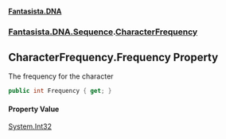 #### [Fantasista.DNA](index.md 'index')
### [Fantasista.DNA.Sequence](Fantasista.DNA.Sequence.md 'Fantasista.DNA.Sequence').[CharacterFrequency](Fantasista.DNA.Sequence.CharacterFrequency.md 'Fantasista.DNA.Sequence.CharacterFrequency')

## CharacterFrequency.Frequency Property

The frequency for the character

```csharp
public int Frequency { get; }
```

#### Property Value
[System.Int32](https://docs.microsoft.com/en-us/dotnet/api/System.Int32 'System.Int32')